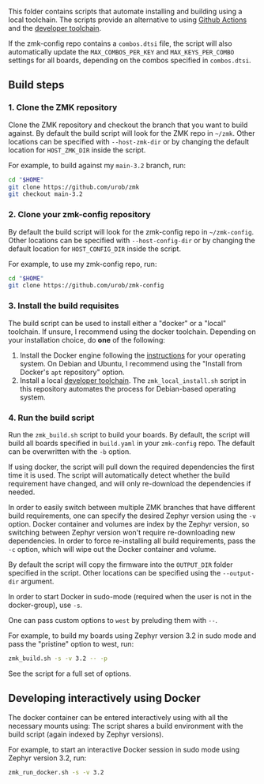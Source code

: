 This folder contains scripts that automate installing and building using a
local toolchain. The scripts provide an alternative to using [Github
Actions](https://zmk.dev/docs/user-setup#installing-the-firmware) and the
[developer toolchain](https://zmk.dev/docs/development/setup).

If the zmk-config repo contains a `combos.dtsi` file, the script will also automatically
update the `MAX_COMBOS_PER_KEY` and `MAX_KEYS_PER_COMBO` settings for all boards,
depending on the combos specified in `combos.dtsi`.

## Build steps

### 1. Clone the ZMK repository

Clone the ZMK repository and checkout the branch that you want to build
against. By default the build script will look for the ZMK repo in `~/zmk`.
Other locations can be specified with `--host-zmk-dir` or by changing the
default location for `HOST_ZMK_DIR` inside the script.

For example, to build against my `main-3.2` branch, run:
```bash
cd "$HOME"
git clone https://github.com/urob/zmk
git checkout main-3.2
```

### 2. Clone your zmk-config repository

By default the build script will look for the zmk-config repo in
`~/zmk-config`. Other locations can be specified with `--host-config-dir` or by
changing the default location for `HOST_CONFIG_DIR` inside the script.

For example, to use my zmk-config repo, run:
```bash
cd "$HOME"
git clone https://github.com/urob/zmk-config
```

### 3. Install the build requisites

The build script can be used to install either a "docker" or a "local"
toolchain. If unsure, I recommend using the docker toolchain. Depending on your
installation choice, do **one** of the following:

1. Install the Docker engine following the
   [instructions](https://docs.docker.com/engine/install/#server) for your
   operating system. On Debian and Ubuntu, I recommend using the "Install from
   Docker's `apt` repository" option.
2. Install a local [developer
   toolchain](https://zmk.dev/docs/development/setup). The
   `zmk_local_install.sh` script in this repository automates the process for
   Debian-based operating system.

### 4. Run the build script

Run the `zmk_build.sh` script to build your boards. By default, the script will
build all boards specified in `build.yaml` in your `zmk-config` repo. The default can be
overwritten with the `-b` option.

If using docker, the script will pull down the required dependencies the first
time it is used. The script will automatically detect whether the build
requirement have changed, and will only re-download the dependencies if needed. 

In order to easily switch between multiple ZMK branches that have different
build requirements, one can specify the desired Zephyr version using the `-v`
option. Docker container and volumes are index by the Zephyr version, so
switching between Zephyr version won't require re-downloading new dependencies.
In order to force re-installing all build requirements, pass the `-c` option, which will
wipe out the Docker container and volume.

By default the script will copy the firmware into the `OUTPUT_DIR` folder
specified in the script. Other locations can be specified using the
`--output-dir` argument.

In order to start Docker in sudo-mode (required when the user is not in the
docker-group), use `-s`.

One can pass custom options to `west` by preluding them with `--`.

For example, to build my boards using Zephyr version 3.2 in sudo mode and pass
the "pristine" option to west, run:
```bash
zmk_build.sh -s -v 3.2 -- -p
```

See the script for a full set of options.

## Developing interactively using Docker

The docker container can be entered interactively using with all the necessary
mounts using: The script shares a build environment with the build script
(again indexed by Zephyr versions). 

For example, to start an interactive Docker session in sudo mode using Zephyr
version 3.2, run:
```bash
zmk_run_docker.sh -s -v 3.2
```
